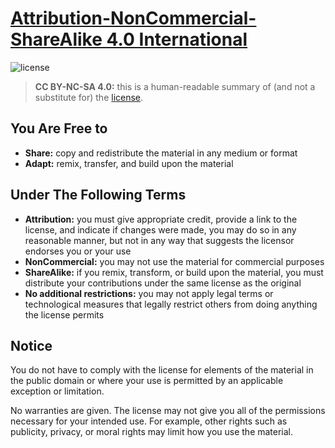 # [Attribution-NonCommercial-ShareAlike 4.0 International](https://creativecommons.org/licenses/by-nc-sa/4.0/#)

![license](https://i.creativecommons.org/l/by-nc-sa/4.0/88x31.png)
  
> __CC BY-NC-SA 4.0:__ this is a human-readable summary of (and not a substitute for) the 
[license](https://creativecommons.org/licenses/by-nc-sa/4.0/legalcode).  

## You Are Free to

+ __Share:__ copy and redistribute the material in any medium or format
+ __Adapt:__ remix, transfer, and build upon the material

## Under The Following Terms

+ __Attribution:__ you must give appropriate credit, provide a link to the license, and indicate if changes were made, 
  you may do so in any reasonable manner, but not in any way that suggests the licensor endorses you or your use
+ __NonCommercial:__ you may not use the material for commercial purposes
+ __ShareAlike:__ if you remix, transform, or build upon the material, you must distribute your contributions under the 
  same license as the original
+ __No additional restrictions:__ you may not apply legal terms or technological measures that legally restrict others 
  from doing anything the license permits

## Notice
You do not have to comply with the license for elements of the material in the public domain or where your use is 
permitted by an applicable exception or limitation.  

No warranties are given. The license may not give you all of the permissions necessary for your intended use. For 
example, other rights such as publicity, privacy, or moral rights may limit how you use the material.  

